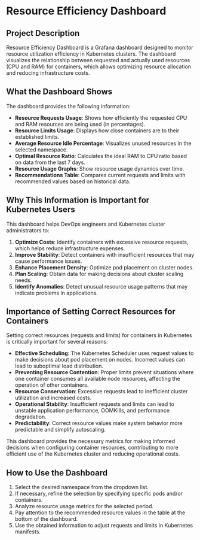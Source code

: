 # Resource Efficiency Dashboard

## Project Description

Resource Efficiency Dashboard is a Grafana dashboard designed to monitor resource utilization efficiency in Kubernetes
clusters. The dashboard visualizes the relationship between requested and actually used resources (CPU and RAM) for
containers, which allows optimizing resource allocation and reducing infrastructure costs.

## What the Dashboard Shows

The dashboard provides the following information:

- **Resource Requests Usage**: Shows how efficiently the requested CPU and RAM resources are being used (in percentages).
- **Resource Limits Usage**: Displays how close containers are to their established limits.
- **Average Resource Idle Percentage**: Visualizes unused resources in the selected namespace.
- **Optimal Resource Ratio**: Calculates the ideal RAM to CPU ratio based on data from the last 7 days.
- **Resource Usage Graphs**: Show resource usage dynamics over time.
- **Recommendations Table**: Compares current requests and limits with recommended values based on historical data.

## Why This Information is Important for Kubernetes Users

This dashboard helps DevOps engineers and Kubernetes cluster administrators to:

1. **Optimize Costs**: Identify containers with excessive resource requests, which helps reduce infrastructure expenses.
2. **Improve Stability**: Detect containers with insufficient resources that may cause performance issues.
3. **Enhance Placement Density**: Optimize pod placement on cluster nodes.
4. **Plan Scaling**: Obtain data for making decisions about cluster scaling needs.
5. **Identify Anomalies**: Detect unusual resource usage patterns that may indicate problems in applications.

## Importance of Setting Correct Resources for Containers

Setting correct resources (requests and limits) for containers in Kubernetes is critically important for several reasons:

- **Effective Scheduling**: The Kubernetes Scheduler uses request values to make decisions about pod placement on nodes.
  Incorrect values can lead to suboptimal load distribution.
- **Preventing Resource Contention**: Proper limits prevent situations where one container consumes all available node
  resources, affecting the operation of other containers.
- **Resource Conservation**: Excessive requests lead to inefficient cluster utilization and increased costs.
- **Operational Stability**: Insufficient requests and limits can lead to unstable application performance, OOMKills,
  and performance degradation.
- **Predictability**: Correct resource values make system behavior more predictable and simplify autoscaling.

This dashboard provides the necessary metrics for making informed decisions when configuring container resources,
contributing to more efficient use of the Kubernetes cluster and reducing operational costs.

## How to Use the Dashboard

1. Select the desired namespace from the dropdown list.
2. If necessary, refine the selection by specifying specific pods and/or containers.
3. Analyze resource usage metrics for the selected period.
4. Pay attention to the recommended resource values in the table at the bottom of the dashboard.
5. Use the obtained information to adjust requests and limits in Kubernetes manifests.